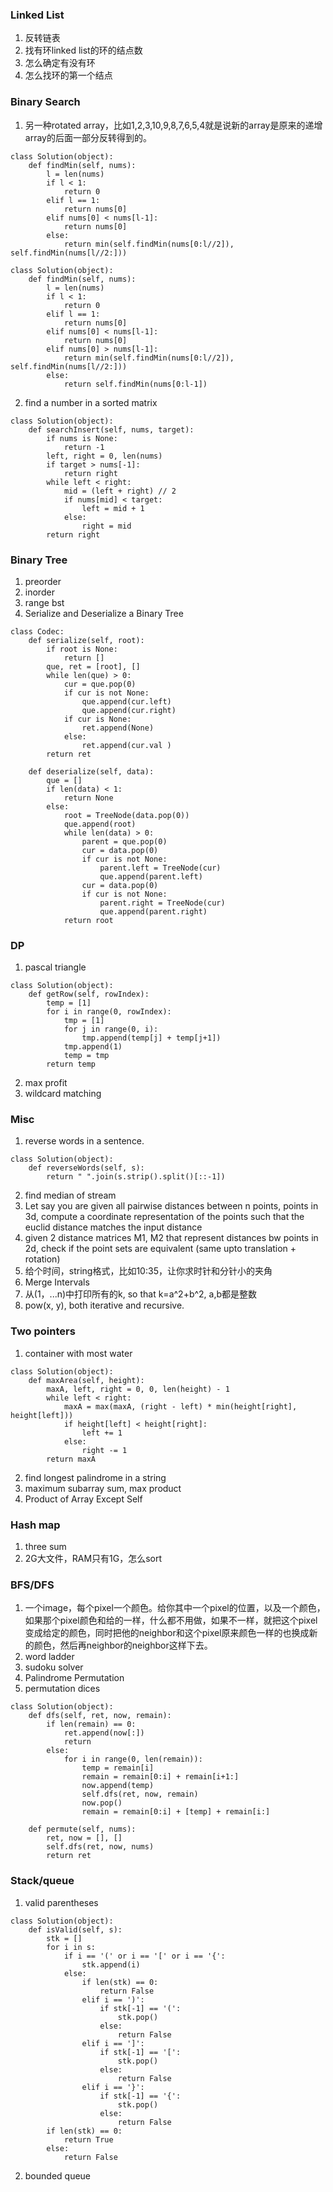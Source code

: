 ### Linked List
1. 反转链表
2. 找有环linked list的环的结点数
3. 怎么确定有没有环
4. 怎么找环的第一个结点

### Binary Search
1. 另一种rotated array，比如1,2,3,10,9,8,7,6,5,4就是说新的array是原来的递增array的后面一部分反转得到的。
```
class Solution(object):
    def findMin(self, nums):
        l = len(nums)
        if l < 1:
            return 0
        elif l == 1:
            return nums[0]
        elif nums[0] < nums[l-1]:
            return nums[0]
        else:
            return min(self.findMin(nums[0:l//2]), self.findMin(nums[l//2:]))
```
```
class Solution(object):
    def findMin(self, nums):
        l = len(nums)
        if l < 1:
            return 0
        elif l == 1:
            return nums[0]
        elif nums[0] < nums[l-1]:
            return nums[0]
        elif nums[0] > nums[l-1]:
            return min(self.findMin(nums[0:l//2]), self.findMin(nums[l//2:]))
        else:
            return self.findMin(nums[0:l-1])
```
2. find a number in a sorted matrix
```
class Solution(object):
    def searchInsert(self, nums, target):
        if nums is None:
            return -1
        left, right = 0, len(nums)
        if target > nums[-1]:
            return right
        while left < right:
            mid = (left + right) // 2
            if nums[mid] < target:
                left = mid + 1
            else:
                right = mid
        return right
```
### Binary Tree
1. preorder
2. inorder
3. range bst
4. Serialize and Deserialize a Binary Tree
```
class Codec:
    def serialize(self, root):
        if root is None:
            return []
        que, ret = [root], []
        while len(que) > 0:
            cur = que.pop(0)
            if cur is not None:
                que.append(cur.left)
                que.append(cur.right)
            if cur is None:
                ret.append(None)
            else:
                ret.append(cur.val )
        return ret

    def deserialize(self, data):
        que = []
        if len(data) < 1:
            return None
        else:
            root = TreeNode(data.pop(0))
            que.append(root)
            while len(data) > 0:
                parent = que.pop(0)
                cur = data.pop(0)
                if cur is not None:
                    parent.left = TreeNode(cur)
                    que.append(parent.left)
                cur = data.pop(0)
                if cur is not None:
                    parent.right = TreeNode(cur)
                    que.append(parent.right)
            return root
```

### DP
1. pascal triangle
```
class Solution(object):
    def getRow(self, rowIndex):
        temp = [1]
        for i in range(0, rowIndex):
            tmp = [1]
            for j in range(0, i):
                tmp.append(temp[j] + temp[j+1])
            tmp.append(1)
            temp = tmp
        return temp
```
2. max profit
3. wildcard matching


### Misc
1. reverse words in a sentence. 
```
class Solution(object):
    def reverseWords(self, s):
        return " ".join(s.strip().split()[::-1])
```
2. find median of stream
3. Let say you are given all pairwise distances between n points, points in 3d, compute a coordinate representation of the points such that the euclid distance matches the input distance 
4. given 2 distance matrices M1, M2 that represent distances bw points in 2d, check if the point sets are equivalent (same upto translation + rotation) 
5. 给个时间，string格式，比如10:35，让你求时针和分针小的夹角
6. Merge Intervals
7. 从(1，...n)中打印所有的k, so that k=a^2+b^2, a,b都是整数
8. pow(x, y), both iterative and recursive.

### Two pointers
1. container with most water
```
class Solution(object):
    def maxArea(self, height):
        maxA, left, right = 0, 0, len(height) - 1
        while left < right:
            maxA = max(maxA, (right - left) * min(height[right], height[left]))
            if height[left] < height[right]:
                left += 1
            else:
                right -= 1
        return maxA
```
2. find longest palindrome in a string
3. maximum subarray sum, max product
4. Product of Array Except Self

### Hash map
1. three sum
2. 2G大文件，RAM只有1G，怎么sort

### BFS/DFS
1. 一个image，每个pixel一个颜色。给你其中一个pixel的位置，以及一个颜色，如果那个pixel颜色和给的一样，什么都不用做，如果不一样，就把这个pixel变成给定的颜色，同时把他的neighbor和这个pixel原来颜色一样的也换成新的颜色，然后再neighbor的neighbor这样下去。
2. word ladder
3. sudoku solver
4. Palindrome Permutation
5. permutation dices
```
class Solution(object):
    def dfs(self, ret, now, remain):
        if len(remain) == 0:
            ret.append(now[:])
            return
        else:
            for i in range(0, len(remain)):
                temp = remain[i]
                remain = remain[0:i] + remain[i+1:]
                now.append(temp)
                self.dfs(ret, now, remain)
                now.pop()
                remain = remain[0:i] + [temp] + remain[i:]

    def permute(self, nums):
        ret, now = [], []
        self.dfs(ret, now, nums)
        return ret
```

### Stack/queue
1. valid parentheses
```
class Solution(object):
    def isValid(self, s):
        stk = []
        for i in s:
            if i == '(' or i == '[' or i == '{':
                stk.append(i)
            else:
                if len(stk) == 0:
                    return False
                elif i == ')':
                    if stk[-1] == '(':
                        stk.pop()
                    else:
                        return False
                elif i == ']':
                    if stk[-1] == '[':
                        stk.pop()
                    else:
                        return False
                elif i == '}':
                    if stk[-1] == '{':
                        stk.pop()
                    else:
                        return False
        if len(stk) == 0:
            return True
        else:
            return False

```
2. bounded queue
